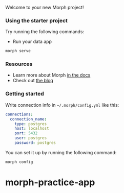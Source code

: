 Welcome to your new Morph project!

### Using the starter project

Try running the following commands:

- Run your data app

```bash
morph serve
```

### Resources
- Learn more about Morph [in the docs](https://docs.morph-data.io)
- Check out [the blog](https://www.morph-data.io/blogs)

### Getting started

Write connection info in `~/.morph/config.yml` like this:

```yml
connections:
  connection_name:
    type: postgres
    host: localhost
    port: 5432
    user: postgres
    password: postgres
```

You can set it up by running the following command:

```bash
morph config
```
# morph-practice-app
